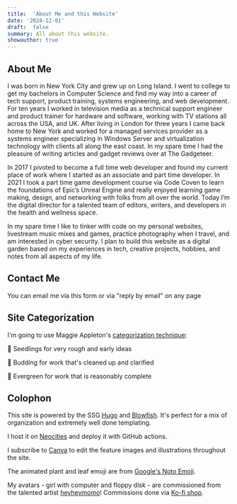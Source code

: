 ```yaml
---
title:  'About Me and this Website'
date: '2024-12-01'
draft:  false
summary: All about this website.
showauthor: true
---
```


## About Me

I was born in New York City and grew up on Long Island. I went to college to get my bachelors in Computer Science and find my way into a career of tech support, product training, systems engineering, and web development. For ten years I worked in television media as a technical support engineer and product trainer for hardware and software, working with TV stations all across the USA, and UK. After living in London for three years I came back home to New York and worked for a managed services provider as a systems engineer specializing in Windows Server and virtualization technology with clients all along the east coast. In my spare time I had the pleasure of writing articles and gadget reviews over at The Gadgeteer.

In 2017 I pivoted to become a full time web developer and found my current place of work where I started as an associate and part time developer. In 2021 I took a part time game development course via Code Coven to learn the foundations of Epic’s Unreal Engine and really enjoyed learning game making, design, and networking with folks from all over the world. Today I’m the digital director for a talented team of editors, writers, and developers in the health and wellness space.

In my spare time I like to tinker with code on my personal websites, livestream music mixes and games, practice photography when I travel, and am interested in cyber security. I plan to build this website as a digital garden based on my experiences in tech, creative projects, hobbies, and notes from all aspects of my life.

## Contact Me

You can email me via this form or via "reply by email" on any page

<script data-letterbirduser="binarydigit" data-showheader="true" src="https://letterbird.co/embed/v1.js"></script>


## Site Categorization

I'm going to use Maggie Appleton's [categorization technique](https://maggieappleton.com/garden-history#:~:text=This%20could%20be%20with%20a%20simple%20categorisation%20system.%20I%20personally%20use%20an%20overly%20horticultural%20metaphor):

🌱 Seedlings for very rough and early ideas

🌿 Budding for work that's cleaned up and clarified

🌳 Evergreen for work that is reasonably complete

## Colophon

This site is powered by the SSG [Hugo](https://gohugo.io) and [Blowfish](https://blowfish.page). It's perfect for a mix of organization and extremely well done templating. 

I host it on [Neocities](https://neocities.org/site/binarydigit) and deploy it with GitHub actions.

I subscribe to [Canva](https://canva.com) to edit the feature images and illustrations throughout the site.

The animated plant and leaf emoji are from [Google's Noto Emoji](https://googlefonts.github.io/noto-emoji-animation/).

My avatars - girl with computer and floppy disk - are commissioned from the talented artist [heyheymomo](http://www.heyheymomo.com/)! Commissions done via [Ko-fi shop](https://ko-fi.com/heyheymomo). 